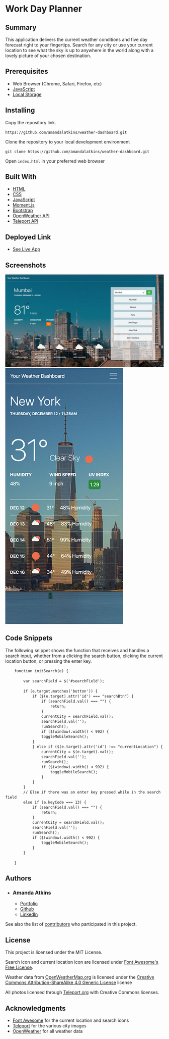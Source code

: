 # Work Day Planner

## Summary

This application delivers the current weather conditions and five day forecast right to your fingertips. Search for any city or use your current location to see what the sky is up to anywhere in the world along with a lovely picture of your chosen destination.

## Prerequisites

- Web Browser (Chrome, Safari, Firefox, etc)
- [JavaScript](https://enablejavascript.co/)
- [Local Storage](https://voicethread.com/howto/enabling-cookies/)

## Installing

Copy the repository link.

```
https://github.com/amandalatkins/weather-dashboard.git
```

Clone the repository to your local development environment

```
git clone https://github.com/amandalatkins/weather-dashboard.git
```

Open ``index.html`` in your preferred web browser

## Built With

* [HTML](https://developer.mozilla.org/en-US/docs/Web/HTML)
* [CSS](https://developer.mozilla.org/en-US/docs/Web/CSS)
* [JavaScript](https://developer.mozilla.org/en-US/docs/Web/JavaScript)
* [Moment.js](https://momentjs.com/)
* [Bootstrap](https://getbootstrap.com)
* [OpenWeather API](https://openweathermap.org/api)
* [Teleport API](https://developers.teleport.org/api/)

## Deployed Link

* [See Live App](https://amandalatkins.github.io/day-planner)

## Screenshots

![Desktop View](assets/images/desktop.jpg)
![Mobile View](assets/images/mobile.jpg)

## Code Snippets

The following snippet shows the function that receives and handles a search input, whether from a clicking the search button, clicking the current location button, or pressing the enter key.

```
    function initSearch(e) {

        var searchField = $('#searchField');

        if (e.target.matches('button')) {   
            if ($(e.target).attr('id') === "searchBtn") {
                if (searchField.val() === "") {
                    return;
                }
                currentCity = searchField.val();
                searchField.val('');
                runSearch();
                if ($(window).width() < 992) {
                toggleMobileSearch();
            }
            } else if ($(e.target).attr('id') !== "currentLocation") {
                currentCity = $(e.target).val();
                searchField.val('');
                runSearch();
                if ($(window).width() < 992) {
                    toggleMobileSearch();
                }
            }
        } 
        // Else if there was an enter key pressed while in the search field
        else if (e.keyCode === 13) {
            if (searchField.val() === "") {
                return;
            }
            currentCity = searchField.val();
            searchField.val('');
            runSearch();
            if ($(window).width() < 992) {
                toggleMobileSearch();
            }
        }

    }
```

## Authors

* ### Amanda Atkins
    - [Portfolio](https://digitalrainstorm.com)
    - [Github](https://github.com/amandalatkins)
    - [LinkedIn](https://www.linkedin.com/in/amandalatkins)

See also the list of [contributors](https://github.com/amandalatkins/weather-dashboard/contributors) who participated in this project.

## License

This project is licensed under the MIT License.

Search icon and current location icon are licensed under [Font Awesome's Free License](https://fontawesome.com/license/free).

Weather data from [OpenWeatherMap.org](https://openweathermap.org/terms) is licensed under the [Creative Commons Attribution-ShareAlike 4.0 Generic License](https://creativecommons.org/licenses/by-sa/4.0/) license

All photos licensed through [Teleport.org](https://developers.teleport.org/api/getting_started/#photos_ua) with Creative Commons licenses.

## Acknowledgments

* [Font Awesome](https://fontawesome.com/) for the current location and search icons
* [Teleport](https://teleport.org) for the various city images
* [OpenWeather](https://openweathermap.org) for all weather data